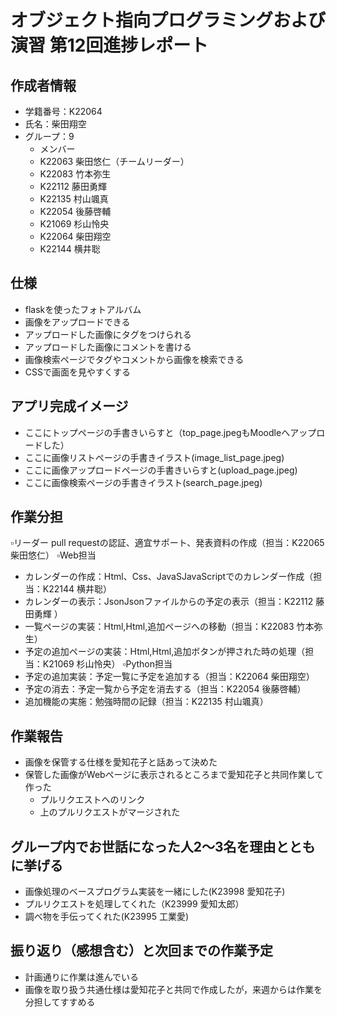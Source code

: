 # オブジェクト指向プログラミングおよび演習 第12回進捗レポート

## 作成者情報

- 学籍番号：K22064
- 氏名：柴田翔空
- グループ：9
  - メンバー
   - K22063 柴田悠仁（チームリーダー）
   - K22083 竹本弥生
   - K22112 藤田勇輝    
   - K22135 村山颯真
   - K22054 後藤啓輔
   - K21069 杉山怜央
   - K22064 柴田翔空
   - K22144 横井聡

## 仕様

- flaskを使ったフォトアルバム
- 画像をアップロードできる
- アップロードした画像にタグをつけられる
- アップロードした画像にコメントを書ける
- 画像検索ページでタグやコメントから画像を検索できる
- CSSで画面を見やすくする

## アプリ完成イメージ

- ここにトップページの手書きいらすと（top_page.jpegもMoodleへアップロードした）
- ここに画像リストページの手書きイラスト(image_list_page.jpeg)
- ここに画像アップロードページの手書きいらすと(upload_page.jpeg)
- ここに画像検索ページの手書きイラスト(search_page.jpeg)

## 作業分担

▫️リーダー
pull requestの認証、適宜サポート、発表資料の作成（担当：K22065 柴田悠仁）
▫️Web担当
- カレンダーの作成：Html、Css、JavaSJavaScriptでのカレンダー作成（担当：K22144 横井聡）
- カレンダーの表示：JsonJsonファイルからの予定の表示（担当：K22112 藤田勇輝 ）
- 一覧ページの実装：Html,Html,追加ページへの移動（担当：K22083 竹本弥生）
- 予定の追加ページの実装：Html,Html,追加ボタンが押された時の処理（担当：K21069 杉山怜央）
▫️Python担当
- 予定の追加実装：予定一覧に予定を追加する（担当：K22064 柴田翔空）
- 予定の消去：予定一覧から予定を消去する（担当：K22054 後藤啓輔）
- 追加機能の実施：勉強時間の記録（担当：K22135 村山颯真）


## 作業報告

- 画像を保管する仕様を愛知花子と話あって決めた
- 保管した画像がWebページに表示されるところまで愛知花子と共同作業して作った
  - プルリクエストへのリンク
  - 上のプルリクエストがマージされた

## グループ内でお世話になった人2〜3名を理由とともに挙げる

- 画像処理のベースプログラム実装を一緒にした(K23998 愛知花子)
- プルリクエストを処理してくれた（K23999 愛知太郎）
- 調べ物を手伝ってくれた(K23995 工業愛)

## 振り返り（感想含む）と次回までの作業予定

- 計画通りに作業は進んでいる
- 画像を取り扱う共通仕様は愛知花子と共同で作成したが，来週からは作業を分担してすすめる